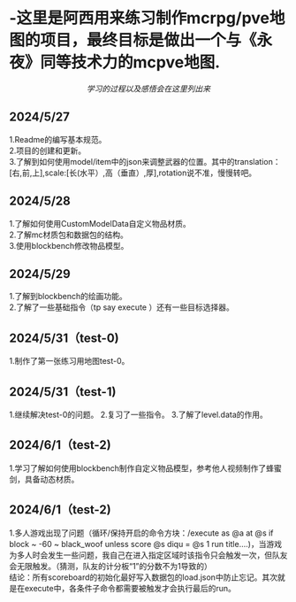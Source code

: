 # -这里是阿西用来练习制作mcrpg/pve地图的项目，最终目标是做出一个与《永夜》同等技术力的mcpve地图.
_<p align="center">学习的过程以及感悟会在这里列出来</p>_  

## __2024/5/27__  
1.Readme的编写基本规范。  
2.项目的创建和更新。  
3.了解到如何使用model/item中的json来调整武器的位置。其中的translation：[右,前,上],scale:[长(水平）,高（垂直）,厚],rotation说不准，慢慢转吧。

## __2024/5/28__ 
1.了解如何使用CustomModelData自定义物品材质。  
2.了解mc材质包和数据包的结构。  
3.使用blockbench修改物品模型。

## __2024/5/29__ 
1.了解到blockbench的绘画功能。  
2.了解了一些基础指令（tp say execute ）还有一些目标选择器。

## __2024/5/31__（test-0)
1.制作了第一张练习用地图test-0。

## __2024/5/31__（test-1)
1.继续解决test-0的问题。
2.复习了一些指令。
3.了解了level.data的作用。

## __2024/6/1__（test-2)
1.学习了解如何使用blockbench制作自定义物品模型，参考他人视频制作了蜂蜜剑，具备动态材质。  

## __2024/6/1__（test-2)
1.多人游戏出现了问题（循环/保持开启的命令方块：/execute as @a at @s if block ~ -60 ~ black_woof unless score @s diqu = @s 1 run title....)，当游戏为多人时会发生一些问题，我自己在进入指定区域时该指令只会触发一次，但队友会无限触发。（猜测，队友的计分板“1”的分数不为1导致的）  
结论：所有scoreboard的初始化最好写入数据包的load.json中防止忘记。其次就是在execute中，各条件子命令都需要被触发才会执行最后的run。



